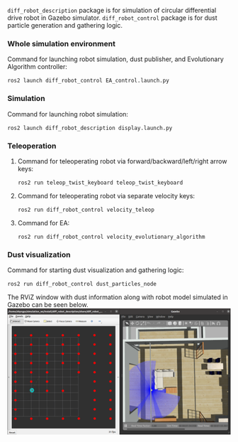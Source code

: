 `diff_robot_description` package is for simulation of circular differential drive robot in Gazebo simulator. 
`diff_robot_control` package is for dust particle generation and gathering logic.

### Whole simulation environment
Command for launching robot simulation, dust publisher, and Evolutionary Algorithm controller:
```
ros2 launch diff_robot_control EA_control.launch.py
```

### Simulation
Command for launching robot simulation:
```
ros2 launch diff_robot_description display.launch.py
```

### Teleoperation
1. Command for teleoperating robot via forward/backward/left/right arrow keys:
    ```
    ros2 run teleop_twist_keyboard teleop_twist_keyboard
    ```
2. Command for teleoperating robot via separate velocity keys:
    ``` 
    ros2 run diff_robot_control velocity_teleop 
    ```
3. Command for EA:
    ```
    ros2 run diff_robot_control velocity_evolutionary_algorithm
    ```
### Dust visualization
Command for starting dust visualization and gathering logic:
```
ros2 run diff_robot_control dust_particles_node
```

The RViZ window with dust information along with robot model simulated in Gazebo can be seen below.
![](simulator_image.png)
